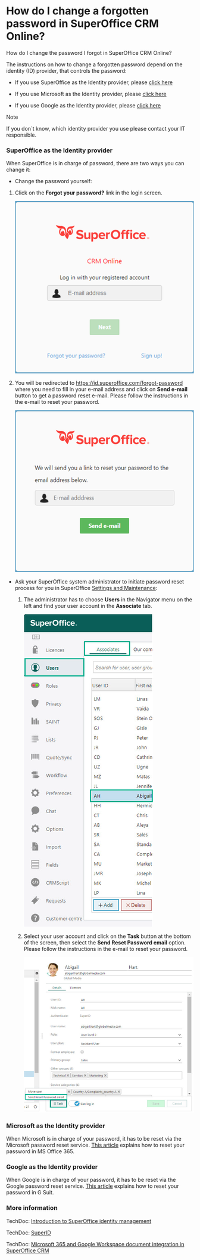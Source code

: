 # How do I change a forgotten password in SuperOffice CRM Online?

How do I change the password I forgot in SuperOffice CRM Online?

The instructions on how to change a forgotten password depend on the identity (ID) provider, that controls the password:

* If you use SuperOffice as the Identity provider, please [click here](https://community.superoffice.com/en/support-faqs/faq/how-do-i-change-a-forgotten-password-in-superoffice-crm-online/#1)
 
* If you use Microsoft as the Identity provider, please [click here](https://community.superoffice.com/en/support-faqs/faq/how-do-i-change-a-forgotten-password-in-superoffice-crm-online/#2)
 
* If you use Google as the Identity provider, please [click here](https://community.superoffice.com/en/support-faqs/faq/how-do-i-change-a-forgotten-password-in-superoffice-crm-online/#3)

> [!NOTE]
> If you don´t know, which identity provider you use please contact your IT responsible.

### SuperOffice as the Identity provider

When SuperOffice is in charge of password, there are two ways you can change it:

  * Change the password yourself:

  1. Click on the **Forgot your password?** link in the login screen.

      ![Click the "Forgot your password?" Link][img1]

  1. You will be redirected to https://id.superoffice.com/forgot-password where you need to fill in your e-mail address and click on **Send e-mail** button to get a password reset e-mail. Please follow the instructions in the e-mail to reset your password.

      ![Enter your email to reset your password][img2]
      
  * Ask your SuperOffice system administrator to initiate password reset process for you in SuperOffice [Settings and Maintenance](https://online2.superoffice.com/Cust1990/CS/scripts/customer.fcgi?_sf=0&custSessionKey=&customerLang=en&noCookies=true&action=viewKbEntry&id=10106):

    1. The administrator has to choose **Users** in the Navigator menu on the left and find your user account in the **Associate** tab.
        
        ![Associate tab][img3]
    
    1.  Select your user account and click on the **Task** button at the bottom of the screen, then select the **Send Reset Password email** option. Please follow the instructions in the e-mail to reset your password.

        ![Send Reset Password Email][img4]

### Microsoft as the Identity provider

When Microsoft is in charge of your password, it has to be reset via the Microsoft password reset service. [This article](https://docs.microsoft.com/en-us/office365/admin/add-users/reset-passwords?view=o365-worldwide#reset-my-office-365-tenant-admin-password) explains how to reset your password in MS Office 365.

### Google as the Identity provider

When Google is in charge of your password, it has to be reset via the Google password reset service. [This article](https://support.google.com/a/answer/33319?hl=en) explains how to reset your password in G Suit.


### More information

TechDoc: [Introduction to SuperOffice identity management](https://docs.superoffice.com/online/identity/index.html)

TechDoc: [SuperID](https://docs.superoffice.com/online/identity/superid/overview.html)

TechDoc: [Microsoft 365 and Google Workspace document integration in SuperOffice CRM](https://docs.superoffice.com/document/cloud/overview.html)


[img1]:media/SO-login.png
[img2]:media/forgot-your-password.png
[img3]:media/associate-tab.png
[img4]:media/send-reset-password-email.png